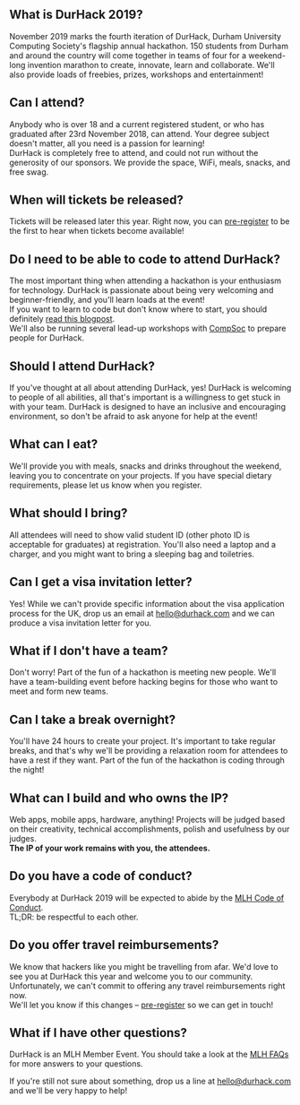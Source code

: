 ## What is DurHack 2019?
November 2019 marks the fourth iteration of DurHack, Durham University Computing Society's flagship annual hackathon. 150 students from Durham and around the country will come together in teams of four for a weekend-long invention marathon to create, innovate, learn and collaborate. We'll also provide loads of freebies, prizes, workshops and entertainment!
## Can I attend?
Anybody who is over 18 and a current registered student, or who has graduated after 23rd November 2018, can attend. Your degree subject doesn't matter, all you need is a passion for learning!  
DurHack is completely free to attend, and could not run without the generosity of our sponsors. We provide the space, WiFi, meals, snacks, and free swag. 
## When will tickets be released?
Tickets will be released later this year. Right now, you can [pre-register](https://ducompsoc.typeform.com/to/eXzKfq) to be the first to hear when tickets become available!
## Do I need to be able to code to attend DurHack?
The most important thing when attending a hackathon is your enthusiasm for technology. DurHack is passionate about being very welcoming and beginner-friendly, and you'll learn loads at the event!  
If you want to learn to code but don't know where to start, you should definitely [read this blogpost](https://medium.com/on-coding/you-can-already-code-you-just-dont-know-it-yet-862044601a5a).  
We'll also be running several lead-up workshops with [CompSoc](https://compsoc.tech/) to prepare people for DurHack.
## Should I attend DurHack?
If you've thought at all about attending DurHack, yes! DurHack is welcoming to people of all abilities, all that's important is a willingness to get stuck in with your team. DurHack is designed to have an inclusive and encouraging environment, so don't be afraid to ask anyone for help at the event!
## What can I eat?
We'll provide you with meals, snacks and drinks throughout the weekend, leaving you to concentrate on your projects. If you have special dietary requirements, please let us know when you register.
## What should I bring?
All attendees will need to show valid student ID (other photo ID is acceptable for graduates) at registration. You'll also need a laptop and a charger, and you might want to bring a sleeping bag and toiletries.
## Can I get a visa invitation letter?
Yes! While we can't provide specific information about the visa application process for the UK, drop us an email at [hello@durhack.com](mailto:hello@durhack.com) and we can produce a visa invitation letter for you. 
## What if I don't have a team?
Don't worry! Part of the fun of a hackathon is meeting new people. We'll have a team-building event before hacking begins for those who want to meet and form new teams.
## Can I take a break overnight?
You'll have 24 hours to create your project. It's important to take regular breaks, and that's why we'll be providing a relaxation room for attendees to have a rest if they want. Part of the fun of the hackathon is coding through the night!
## What can I build and who owns the IP?
Web apps, mobile apps, hardware, anything! Projects will be judged based on their creativity, technical accomplishments, polish and usefulness by our judges.   
**The IP of your work remains with you, the attendees.**
## Do you have a code of conduct?
Everybody at DurHack 2019 will be expected to abide by the [MLH Code of Conduct](https://static.mlh.io/docs/mlh-code-of-conduct.pdf).  
TL;DR: be respectful to each other.
## Do you offer travel reimbursements?
We know that hackers like you might be travelling from afar. We'd love to see you at DurHack this year and welcome you to our community. Unfortunately, we can't commit to offering any travel reimbursements right now.  
We'll let you know if this changes – [pre-register](https://ducompsoc.typeform.com/to/eXzKfq) so we can get in touch! 
## What if I have other questions?
DurHack is an MLH Member Event. You should take a look at the [MLH FAQs](https://mlh.io/faq) for more answers to your questions.

If you're still not sure about something, drop us a line at [hello@durhack.com](mailto:hello@durhack.com) and we'll be very happy to help!
